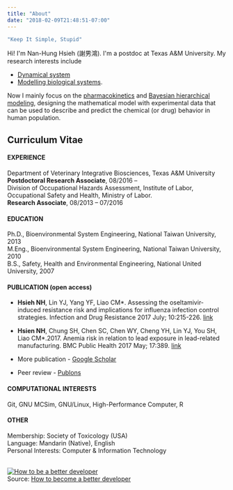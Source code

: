 ```yaml
---
title: "About"
date: "2018-02-09T21:48:51-07:00"
---
```


```R
"Keep It Simple, Stupid"
```

Hi! I'm Nan-Hung Hsieh (謝男鴻). I'm a postdoc at Texas A&M University. My research interests include  

- [Dynamical system](https://en.wikipedia.org/wiki/Dynamical_system)  
- [Modelling biological systems](https://en.wikipedia.org/wiki/Modelling_biological_systems).  

Now I mainly focus on the [pharmacokinetics](https://en.wikipedia.org/wiki/Pharmacokinetics) and [Bayesian hierarchical modeling](https://en.wikipedia.org/wiki/Bayesian_hierarchical_modeling), designing the mathematical model with experimental data that can be used to describe and predict the chemical (or drug) behavior in human population.

## Curriculum Vitae
#### EXPERIENCE
Department of Veterinary Integrative Biosciences, Texas A&M University  
**Postdoctoral Research Associate**, 08/2016 –   
Division of Occupational Hazards Assessment, Institute of Labor, Occupational Safety and Health, Ministry of Labor.  
**Research Associate**, 08/2013 – 07/2016  
#### EDUCATION
Ph.D., Bioenvironmental System Engineering, National Taiwan University, 2013  
M.Eng., Bioenvironmental System Engineering, National Taiwan University, 2010  
B.S., Safety, Health and Environmental Engineering, National United University, 2007  

#### PUBLICATION (open access)
- **Hsieh NH**, Lin YJ, Yang YF, Liao CM*. Assessing the oseltamivir-induced resistance risk and implications for influenza infection control strategies. Infection and Drug Resistance 2017 July; 10:215-226. [link](https://www.dovepress.com/articles.php?article_id=33883) 
- **Hsien NH**, Chung SH, Chen SC, Chen WY, Cheng YH, Lin YJ, You SH, Liao CM*.2017. Anemia risk in relation to lead exposure in lead-related manufacturing. BMC Public Health 2017 May; 17:389. [link](https://bmcpublichealth.biomedcentral.com/articles/10.1186/s12889-017-4315-7)

- More publication - [Google Scholar](https://scholar.google.com/citations?user=AM1YgJAAAAAJ&hl=en&oi=ao)

- Peer review - [Publons](https://publons.com/author/435686/nan-hung-hsieh)

#### COMPUTATIONAL INTERESTS 
Git, GNU MCSim, GNU/Linux, High-Performance Computer, R

#### OTHER
Membership: Society of Toxicology (USA)  
Language: Mandarin (Native), English   
Personal Interests: Computer & Information Technology  

<br /><a href="http://www.appdesignvault.com/betterdeveloper/" ><img src="http://www.appdesignvault.com/wp-content/uploads/2013/04/BetterDeveloper.png" alt="How to be a better developer"></a><br />Source: <a href="http://www.appdesignvault.com/betterdeveloper/" >How to become a better developer</a>
